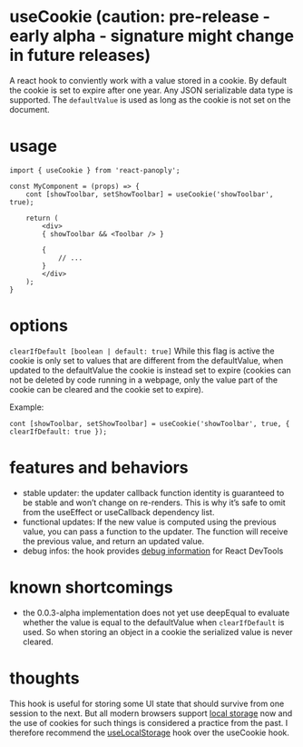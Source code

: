 # useCookie (caution: pre-release - early alpha - signature might change in future releases)
A react hook to conviently work with a value stored in a cookie.
By default the cookie is set to expire after one year.
Any JSON serializable data type is supported.
The `defaultValue` is used as long as the cookie is not set on the document.

# usage
```
import { useCookie } from 'react-panoply';

const MyComponent = (props) => {
    cont [showToolbar, setShowToolbar] = useCookie('showToolbar', true);

    return (
        <div>
        { showToolbar && <Toolbar /> }

        {
            // ...
        }
        </div>
    );
}

```

# options
`clearIfDefault [boolean | default: true]` While this flag is active the cookie is only set to values that are different from the defaultValue, when updated to the defaultValue the cookie is instead set to expire (cookies can not be deleted by code running in a webpage, only the value part of the cookie can be cleared and the cookie set to expire).

Example:
```
cont [showToolbar, setShowToolbar] = useCookie('showToolbar', true, { clearIfDefault: true });

```

# features and behaviors
- stable updater: the updater callback function identity is guaranteed to be stable and won’t change on re-renders. This is why it’s safe to omit from the useEffect or useCallback dependency list.
- functional updates: If the new value is computed using the previous value, you can pass a function to the updater. The function will receive the previous value, and return an updated value.
- debug infos: the hook provides [debug information](https://reactjs.org/docs/hooks-reference.html#usedebugvalue) for React DevTools

# known shortcomings
- the 0.0.3-alpha implementation does not yet use deepEqual to evaluate whether the value is equal to the defaultValue when `clearIfDefault` is used. So when storing an object in a cookie the serialized value is never cleared.

# thoughts
This hook is useful for storing some UI state that should survive from one session to the next. But all modern browsers support [local storage](https://developer.mozilla.org/en-US/docs/Web/API/Window/localStorage) now and the use of cookies for such things is considered a practice from the past. I therefore recommend the [useLocalStorage](../useLocalStorage/) hook over the useCookie hook.